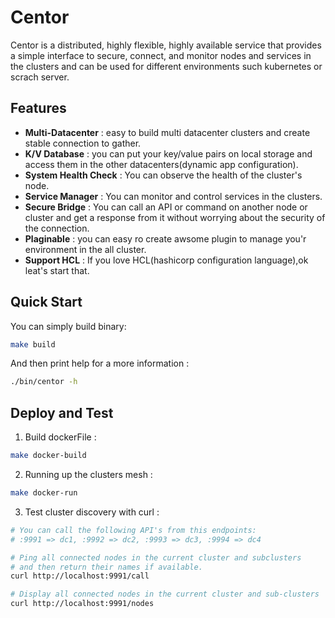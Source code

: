# Centor
Centor is a distributed, highly flexible, highly available service that provides a simple interface to secure, connect, and monitor nodes and services in the clusters and can be used for different environments such kubernetes or scrach server.

## Features
- **Multi-Datacenter** : easy to build multi datacenter clusters and create stable connection to gather.
- **K/V Database** : you can put your key/value pairs on local storage and access them in the other datacenters(dynamic app configuration).
- **System Health Check** : You can observe the health of the cluster's node.
- **Service Manager** : You can monitor and control services in the clusters.
- **Secure Bridge** : You can call an API or command on another node or cluster and get a response from it without worrying about the security of the connection.
- **Plaginable** : you can easy ro create awsome plugin to manage you'r environment in the all cluster.
- **Support HCL** : If you love HCL(hashicorp configuration language),ok leat's start that.

## Quick Start

You can simply build binary:
```sh
make build
```

And then print help for a more information :
```sh
./bin/centor -h
```
## Deploy and Test
1. Build dockerFile :
```sh
make docker-build
```
2. Running up the clusters mesh :
```sh
make docker-run
```
3. Test cluster discovery with curl :
```sh
# You can call the following API's from this endpoints:
# :9991 => dc1, :9992 => dc2, :9993 => dc3, :9994 => dc4

# Ping all connected nodes in the current cluster and subclusters 
# and then return their names if available.
curl http://localhost:9991/call

# Display all connected nodes in the current cluster and sub-clusters
curl http://localhost:9991/nodes
```

